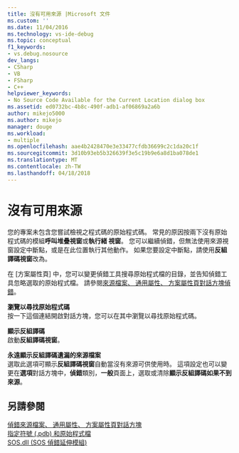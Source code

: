 ```yaml
---
title: 沒有可用來源 |Microsoft 文件
ms.custom: ''
ms.date: 11/04/2016
ms.technology: vs-ide-debug
ms.topic: conceptual
f1_keywords:
- vs.debug.nosource
dev_langs:
- CSharp
- VB
- FSharp
- C++
helpviewer_keywords:
- No Source Code Available for the Current Location dialog box
ms.assetid: ed0732bc-4b8c-490f-adb1-af06869a2a6b
author: mikejo5000
ms.author: mikejo
manager: douge
ms.workload:
- multiple
ms.openlocfilehash: aae4b2428470e3e33477cfdb36699c2c1da20c1f
ms.sourcegitcommit: 3d10b93eb5b326639f3e5c19b9e6a8d1ba078de1
ms.translationtype: MT
ms.contentlocale: zh-TW
ms.lasthandoff: 04/18/2018
---
```

# <a name="no-source-available"></a>沒有可用來源
您的專案未包含您嘗試檢視之程式碼的原始程式碼。 常見的原因按兩下沒有原始程式碼的模組**呼叫堆疊視窗**或**執行緒 視窗**。 您可以繼續偵錯，但無法使用來源視窗設定中斷點，或是在此位置執行其他動作。 如果您要設定中斷點，請使用**反組譯碼視窗**改為。  
  
 在 [方案屬性頁] 中，您可以變更偵錯工具搜尋原始程式檔的目錄，並告知偵錯工具忽略選取的原始程式檔。 請參閱[來源檔案、 通用屬性、 方案屬性頁對話方塊偵錯](../debugger/debug-source-files-common-properties-solution-property-pages-dialog-box.md)。  
  
 **瀏覽以尋找原始程式碼**  
 按一下這個連結開啟對話方塊，您可以在其中瀏覽以尋找原始程式碼。  
  
 **顯示反組譯碼**  
 啟動**反組譯碼視窗**。  
  
 **永遠顯示反組譯碼遺漏的來源檔案**  
 選取此選項可顯示**反組譯碼視窗**自動當沒有來源可供使用時。 這項設定也可以變更在**選項**對話方塊中，**偵錯**類別，**一般**頁面上，選取或清除**顯示反組譯碼如果不到來源**。  
  
## <a name="see-also"></a>另請參閱  
 [偵錯來源檔案、 通用屬性、 方案屬性頁對話方塊](../debugger/debug-source-files-common-properties-solution-property-pages-dialog-box.md)   
 [指定符號 (.pdb) 和原始程式檔](../debugger/specify-symbol-dot-pdb-and-source-files-in-the-visual-studio-debugger.md)   
 [SOS.dll (SOS 偵錯延伸模組)](/dotnet/framework/tools/sos-dll-sos-debugging-extension)